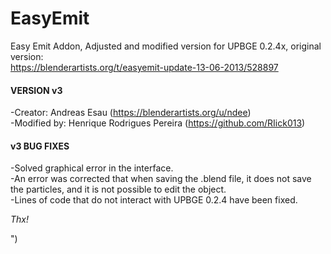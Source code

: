 # EasyEmit
Easy Emit Addon, Adjusted and modified version for UPBGE 0.2.4x, original version:<br> https://blenderartists.org/t/easyemit-update-13-06-2013/528897

#### VERSION v3

-Creator: Andreas Esau (https://blenderartists.org/u/ndee)<br>
-Modified by: Henrique Rodrigues Pereira (https://github.com/RIick013)

#### v3 BUG FIXES

-Solved graphical error in the interface.<br>
-An error was corrected that when saving the .blend file, it does not save the particles, and it is not possible to edit the object.<br>
-Lines of code that do not interact with UPBGE 0.2.4 have been fixed.<br>

_Thx!_

")

